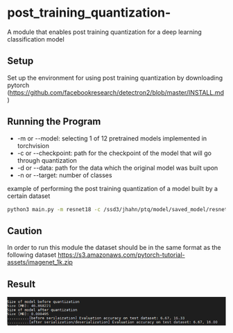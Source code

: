 # post_training_quantization-
A module that enables post training quantization for a deep learning classification model 
## Setup
Set up the environment for using post training quantization by downloading pytorch 
(https://github.com/facebookresearch/detectron2/blob/master/INSTALL.md) 

## Running the Program
- -m  or --model: selecting 1 of 12 pretrained models implemented in torchvision   
- -c or --checkpoint: path for the checkpoint of the model that will go through quantization   
- -d or --data: path for the data which the original model was built upon   
- -n or --target: number of classes   
 
example of performing the post training quantization of a model built by a certain dataset 
```bash
python3 main.py -m resnet18 -c /ssd3/jhahn/ptq/model/saved_model/resnet18-model1.pth -d /ssd3/jhahn/ptq/data/imagenet_1k/ -n 1000
```
## Caution
In order to run this module the dataset should be in the same format as the following dataset 
https://s3.amazonaws.com/pytorch-tutorial-assets/imagenet_1k.zip

## Result
![result](result.PNG)

